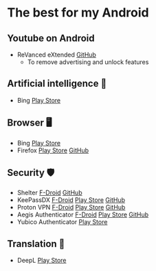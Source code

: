 # The best for my Android
## Youtube on Android
- ReVanced eXtended [GitHub](https://github.com/NoName-exe/revanced-extended)
  - To remove advertising and unlock features
## Artificial intelligence 🤖
- Bing [Play Store](https://play.google.com/store/apps/details?id=com.microsoft.bing)
## Browser 🖥️
- Bing [Play Store](https://play.google.com/store/apps/details?id=com.microsoft.bing)
- Firefox [Play Store](https://play.google.com/store/apps/dev?id=7083182635971239206) [GitHub](https://github.com/mozilla-mobile/firefox-android)
## Security 🛡️
- Shelter [F-Droid](https://f-droid.org/packages/net.typeblog.shelter/) [GitHub](https://github.com/PeterCxy/Shelter)
- KeePassDX [F-Droid](https://f-droid.org/packages/com.kunzisoft.keepass.libre/) [Play Store](https://play.google.com/store/apps/details?id=com.kunzisoft.keepass.free) [GitHub](https://github.com/Kunzisoft/KeePassDX)
- Proton VPN [F-Droid](https://f-droid.org/en/packages/ch.protonvpn.android/) [Play Store](https://play.google.com/store/apps/details?id=ch.protonvpn.android) [GitHub](https://github.com/ProtonVPN/android-app)
- Aegis Authenticator [F-Droid](https://f-droid.org/en/packages/com.beemdevelopment.aegis/) [Play Store](https://play.google.com/store/apps/details?id=com.beemdevelopment.aegis) [GitHub](https://github.com/beemdevelopment/Aegis)
- Yubico Authenticator [Play Store](https://play.google.com/store/apps/details?id=com.yubico.yubioath)
## Translation 💬
- DeepL [Play Store](https://play.google.com/store/apps/details?id=com.deepl.mobiletranslator)
